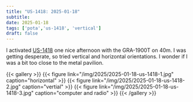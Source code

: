 ```yaml
---
title: "US-1418: 2025-01-18"
subtitle:
date: 2025-01-18
tags: ['pota','us-1418', 'vertical']
draft: false
---
```


I activated [US-1418](https://pota.app/#/park/US-1418)
one nice afternoon
with the GRA-1900T on 40m.
I was getting desperate,
so tried vertical and horizontal orientations.
I wonder if I was a bit too close
to the metal pavilion.

{{< gallery >}}
{{< figure link="/img/2025/2025-01-18-us-1418-1.jpg" caption="horizontal" >}}
{{< figure link="/img/2025/2025-01-18-us-1418-2.jpg" caption="vertial" >}}
{{< figure link="/img/2025/2025-01-18-us-1418-3.jpg" caption="computer and radio" >}}
{{< /gallery >}}

<!--more-->
